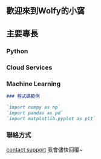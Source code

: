 ## 歡迎來到Wolfy的小窩

## 主要專長

### Python
### Cloud Services
### Machine Learning


```markdown
### 程式碼範例

`import numpy as np`
`import pandas as pd`
`import matplotlib.pyplot as plt`

```


### 聯絡方式

 [contact support](wolfytien@gmail.com) 我會儘快回覆~
